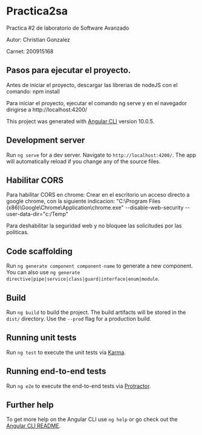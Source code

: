 # Practica2sa
Practica #2 de laboratorio de Software Avanzado

Autor: Christian Gonzalez

Carnet: 200915168

## Pasos para ejecutar el proyecto.

Antes de iniciar el proyecto, descargar las librerias de nodeJS con el comando: npm install

Para iniciar el proyecto, ejecutar el comando ng serve y en el navegador dirigirse a http://localhost:4200/

This project was generated with [Angular CLI](https://github.com/angular/angular-cli) version 10.0.5.

## Development server

Run `ng serve` for a dev server. Navigate to `http://localhost:4200/`. The app will automatically reload if you change any of the source files.

## Habilitar CORS
Para habilitar CORS en chrome:
Crear en el escritorio un acceso directo a google chrome, con la siguiente indicacion: 
"C:\Program Files (x86)\Google\Chrome\Application\chrome.exe" --disable-web-security --user-data-dir="c:/Temp"

Para deshabilitar la seguridad web y no bloquee las solicitudes por las politicas.


## Code scaffolding

Run `ng generate component component-name` to generate a new component. You can also use `ng generate directive|pipe|service|class|guard|interface|enum|module`.

## Build

Run `ng build` to build the project. The build artifacts will be stored in the `dist/` directory. Use the `--prod` flag for a production build.

## Running unit tests

Run `ng test` to execute the unit tests via [Karma](https://karma-runner.github.io).

## Running end-to-end tests

Run `ng e2e` to execute the end-to-end tests via [Protractor](http://www.protractortest.org/).

## Further help

To get more help on the Angular CLI use `ng help` or go check out the [Angular CLI README](https://github.com/angular/angular-cli/blob/master/README.md).

